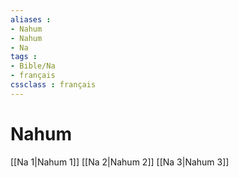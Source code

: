 ```yaml
---
aliases : 
- Nahum
- Nahum
- Na
tags : 
- Bible/Na
- français
cssclass : français
---
```


# Nahum

[[Na 1|Nahum 1]]
[[Na 2|Nahum 2]]
[[Na 3|Nahum 3]]
